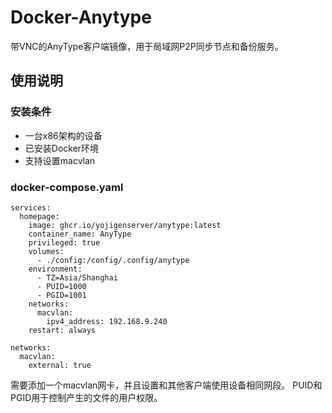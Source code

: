 # Docker-Anytype

带VNC的AnyType客户端镜像，用于局域网P2P同步节点和备份服务。

## 使用说明

### 安装条件

 - 一台x86架构的设备
 - 已安装Docker环境
 - 支持设置macvlan

### docker-compose.yaml

```docker
services:
  homepage:
    image: ghcr.io/yojigenserver/anytype:latest
    container_name: AnyType
    privileged: true
    volumes:
      - ./config:/config/.config/anytype
    environment:
      - TZ=Asia/Shanghai
      - PUID=1000
      - PGID=1001
    networks:
      macvlan:
        ipv4_address: 192.168.9.240
    restart: always

networks:
  macvlan:
    external: true
```

需要添加一个macvlan网卡，并且设置和其他客户端使用设备相同网段。
PUID和PGID用于控制产生的文件的用户权限。
